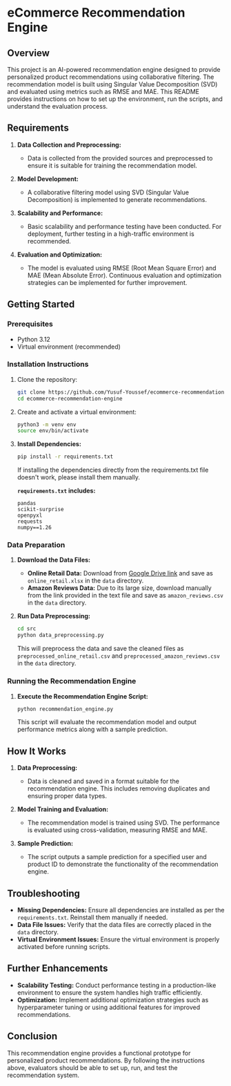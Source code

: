 # eCommerce Recommendation Engine

## Overview

This project is an AI-powered recommendation engine designed to provide personalized product recommendations using collaborative filtering. The recommendation model is built using Singular Value Decomposition (SVD) and evaluated using metrics such as RMSE and MAE. This README provides instructions on how to set up the environment, run the scripts, and understand the evaluation process.

## Requirements

1. **Data Collection and Preprocessing:** 
   - Data is collected from the provided sources and preprocessed to ensure it is suitable for training the recommendation model.

2. **Model Development:**
   - A collaborative filtering model using SVD (Singular Value Decomposition) is implemented to generate recommendations.

3. **Scalability and Performance:**
   - Basic scalability and performance testing have been conducted. For deployment, further testing in a high-traffic environment is recommended.

4. **Evaluation and Optimization:**
   - The model is evaluated using RMSE (Root Mean Square Error) and MAE (Mean Absolute Error). Continuous evaluation and optimization strategies can be implemented for further improvement.

## Getting Started

### Prerequisites

- Python 3.12
- Virtual environment (recommended)

### Installation Instructions

1. Clone the repository:

   ```bash
   git clone https://github.com/Yusuf-Youssef/ecommerce-recommendation-engine.git
   cd ecommerce-recommendation-engine
   ```

2. Create and activate a virtual environment:

   ```bash
   python3 -m venv env
   source env/bin/activate
   ```

3. **Install Dependencies:**
   ```bash
   pip install -r requirements.txt
   ```

   If installing the dependencies directly from the requirements.txt file doesn't work, please install them manually.

   **`requirements.txt` includes:**
   ```
   pandas
   scikit-surprise
   openpyxl
   requests
   numpy==1.26
   ```

### Data Preparation

1. **Download the Data Files:**
   - **Online Retail Data:** Download from [Google Drive link](https://drive.google.com/uc?export=download&id=12Z6DOV-tZ5ujLajzpOa6SmhU4v5HWThw) and save as `online_retail.xlsx` in the `data` directory.
   - **Amazon Reviews Data:** Due to its large size, download manually from the link provided in the text file and save as `amazon_reviews.csv` in the `data` directory.

2. **Run Data Preprocessing:**
   ```bash
   cd src
   python data_preprocessing.py
   ```

   This will preprocess the data and save the cleaned files as `preprocessed_online_retail.csv` and `preprocessed_amazon_reviews.csv` in the `data` directory.

### Running the Recommendation Engine

1. **Execute the Recommendation Engine Script:**
   ```bash
   python recommendation_engine.py
   ```

   This script will evaluate the recommendation model and output performance metrics along with a sample prediction.

## How It Works

1. **Data Preprocessing:** 
   - Data is cleaned and saved in a format suitable for the recommendation engine. This includes removing duplicates and ensuring proper data types.

2. **Model Training and Evaluation:**
   - The recommendation model is trained using SVD. The performance is evaluated using cross-validation, measuring RMSE and MAE.

3. **Sample Prediction:**
   - The script outputs a sample prediction for a specified user and product ID to demonstrate the functionality of the recommendation engine.

## Troubleshooting

- **Missing Dependencies:** Ensure all dependencies are installed as per the `requirements.txt`. Reinstall them manually if needed.
- **Data File Issues:** Verify that the data files are correctly placed in the `data` directory.
- **Virtual Environment Issues:** Ensure the virtual environment is properly activated before running scripts.

## Further Enhancements

- **Scalability Testing:** Conduct performance testing in a production-like environment to ensure the system handles high traffic efficiently.
- **Optimization:** Implement additional optimization strategies such as hyperparameter tuning or using additional features for improved recommendations.

## Conclusion

This recommendation engine provides a functional prototype for personalized product recommendations. By following the instructions above, evaluators should be able to set up, run, and test the recommendation system.
